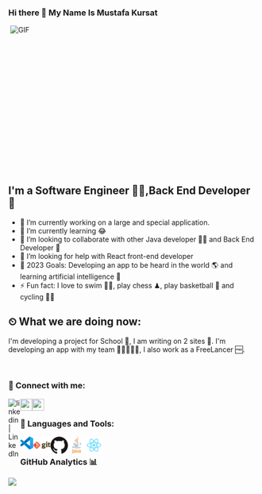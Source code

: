 ### Hi there 👋 My Name Is Mustafa Kursat
<img align="right" alt="GIF" src="https://github.com/abhisheknaiidu/abhisheknaiidu/blob/master/code.gif?raw=true" width="500" height="320" />

## I'm a Software Engineer 👨‍🎓,Back End Developer 🚀
- 🔭 I’m currently working on a large and special application.
- 🌱 I’m currently learning 😂
- 👯 I’m looking to collaborate with other Java developer 👩‍💻 and Back End Developer 🎨
- 🤔 I’m looking for help with React front-end developer
- 🥅 2023 Goals: Developing an app to be heard in the world 🌎 and learning artificial intelligence 🤖
- ⚡ Fun fact: I love to swim 🏊‍♀️, play chess ♟, play basketball 🏀 and cycling 🚴‍♀️
## ⏲ What we are doing now:
I'm developing a project for School 🚀, I am writing on 2 sites 📃.
I'm developing an app with my team 👨🏼‍🤝‍👨🏻,
I also work as a FreeLancer 🆓.

<br />

### 📩 Connect with me:

[<img align="left" alt="linkedin | LinkedIn" width="24px" src="https://raw.githubusercontent.com/peterthehan/peterthehan/master/assets/linkedin.svg" />][linkedin]
[<img align="left" height="24" width="24" src="https://cdn.jsdelivr.net/npm/simple-icons@v4/icons/instagram.svg" />][instagram]
[<img align="left" height="24" width="24" src="https://cdn.jsdelivr.net/npm/simple-icons@v4/icons/gmail.svg" />][gmail]

<br />

### 🔧 Languages and Tools:

[<img align="left" alt="Visual Studio Code" width="26px" src="https://raw.githubusercontent.com/github/explore/80688e429a7d4ef2fca1e82350fe8e3517d3494d/topics/visual-studio-code/visual-studio-code.png" />][vsCode]
[<img align="left" alt="Git" width="35px" src="https://raw.githubusercontent.com/github/explore/80688e429a7d4ef2fca1e82350fe8e3517d3494d/topics/git/git.png" />][git]
[<img align="left" alt="GitHub" width="35px" src="https://raw.githubusercontent.com/github/explore/78df643247d429f6cc873026c0622819ad797942/topics/github/github.png" />][github]
[<img align="left" alt="Java" width="35px" src="https://raw.githubusercontent.com/github/explore/cebd63002168a05a6a642f309227eefeccd92950/topics/java/java.png" />][java]
[<img align="left" alt="React" width="35px" src="https://raw.githubusercontent.com/github/explore/cebd63002168a05a6a642f309227eefeccd92950/topics/react/react.png" />][react]

<br />


### GitHub Analytics 📊

  <img height="180em" align="left" src="https://github-readme-stats.vercel.app/api/top-langs?username=kkeskin06&show_icons=true&locale=en&layout=compact&langs_count=8&theme=radical"/>
</a>

<br />
<br />

[instagram]: https://www.instagram.com/kursatt1925
[linkedin]: https://www.linkedin.com/in/kursatkeskin06/
[gmail]: mailto:mkursatkeskin@gmail.com
[vsCode]: https://code.visualstudio.com/
[git]: https://git-scm.com/
[github]: https://github.com/kkeskin06
[java]: https://spring.io/
[react]:https://reactjs.org/
